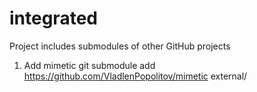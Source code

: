 # integrated
Project includes submodules of other GitHub projects


1) Add mimetic
  git submodule add https://github.com/VladlenPopolitov/mimetic external/